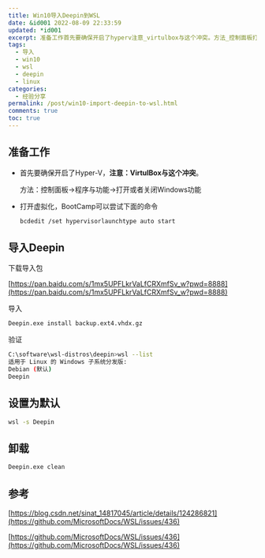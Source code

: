 ```yaml
---
title: Win10导入Deepin到WSL
date: &id001 2022-08-09 22:33:59
updated: *id001
excerpt: 准备工作首先要确保开启了hyperv注意_virtulbox与这个冲突。方法_控制面板打开或者关闭windows功能打开虚拟化bootcamp可以尝试下面的命令bcdeditsethypervisorlaunchtypeautostart导入deepin下载导入包https_panbaiducomsmxupflkrvalfcrxmfsv_w?pwd=导入deepinexeinstallbackupextvhdxgz验证c_softwarewsldistrosdeepinwsllist适用于linux的wi
tags:
  - 导入
  - win10
  - wsl
  - deepin
  - linux
categories:
  - 经验分享
permalink: /post/win10-import-deepin-to-wsl.html
comments: true
toc: true
---
```

## 准备工作

* 首先要确保开启了Hyper-V，**注意：VirtulBox与这个冲突**。

  方法：控制面板->程序与功能->打开或者关闭Windows功能

* 打开虚拟化，BootCamp可以尝试下面的命令

  ```bash
  bcdedit /set hypervisorlaunchtype auto start
  ```

## 导入Deepin

下载导入包

[https://pan.baidu.com/s/1mx5UPFLkrVaLfCRXmfSv_w?pwd=8888](https://pan.baidu.com/s/1mx5UPFLkrVaLfCRXmfSv_w?pwd=8888)

导入

```bash
Deepin.exe install backup.ext4.vhdx.gz
```

验证

```bash
C:\software\wsl-distros\deepin>wsl --list
适用于 Linux 的 Windows 子系统分发版:
Debian (默认)
Deepin
```

## 设置为默认

```bash
wsl -s Deepin
```

## 卸载

```bash
Deepin.exe clean
```

## 参考

[https://blog.csdn.net/sinat_14817045/article/details/124286821](https://github.com/MicrosoftDocs/WSL/issues/436)

[https://github.com/MicrosoftDocs/WSL/issues/436](https://github.com/MicrosoftDocs/WSL/issues/436)

‍